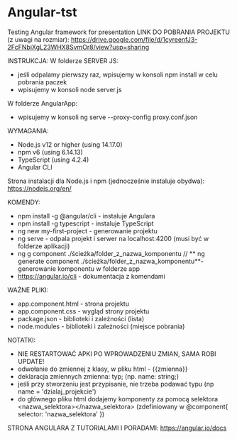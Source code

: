 # Angular-tst
Testing Angular framework for presentation 
LINK DO POBRANIA PROJEKTU (z uwagi na rozmiar):
https://drive.google.com/file/d/1cyreenfJ3-2FcFNbiXgL23WHX8SvmOr8/view?usp=sharing

INSTRUKCJA:
W folderze SERVER JS:
* jeśli odpalamy pierwszy raz, wpisujemy w konsoli npm install w celu pobrania paczek
* wpisujemy w konsoli node server.js

W folderze AngularApp:
* wpisujemy w konsoli ng serve --proxy-config proxy.conf.json


WYMAGANIA: 

* Node.js v12 or higher (using 14.17.0)
* npm v6 (using 6.14.13)
* TypeScript (using 4.2.4)
* Angular CLI

Strona instalacji dla Node.js i npm (jednocześnie instaluje obydwa): https://nodejs.org/en/


KOMENDY:
* npm install -g @angular/cli - instaluje Angulara
* npm install -g typescript - instaluje TypeScript
* ng new my-first-project - generowanie projektu
* ng serve - odpala projekt i serwer na localhost:4200 (musi być w folderze aplikacji)
* ng g component ./ścieżka/folder_z_nazwa_komponentu // ** ng generate component ./ścieżka/folder_z_nazwa_komponentu**- generowanie komponentu w folderze app
* https://angular.io/cli - dokumentacja z komendami


WAŻNE PLIKI:
* app.component.html - strona projektu
* app.component.css - wygląd strony projektu
* package.json - biblioteki i zależności (lista)
* node.modules - biblioteki i zależności (miejsce pobrania)


NOTATKI:
* NIE RESTARTOWAĆ APKI PO WPROWADZENIU ZMIAN, SAMA ROBI UPDATE!
* odwołanie do zmiennej z klasy, w pliku html - {{zmienna}}
* deklaracja zmiennych zmienna: typ; (np. name: string;)
* jeśli przy stworzeniu jest przypisanie, nie trzeba podawać typu (np name = 'dzialaj_projekcie')
* do głównego pliku html dodajemy komponenty za pomocą selektora <nazwa_selektora></nazwa_selektora> (zdefiniowany w @component{ selector: 'nazwa_selektora'  })


STRONA ANGULARA Z TUTORIALAMI I PORADAMI:
https://angular.io/docs
